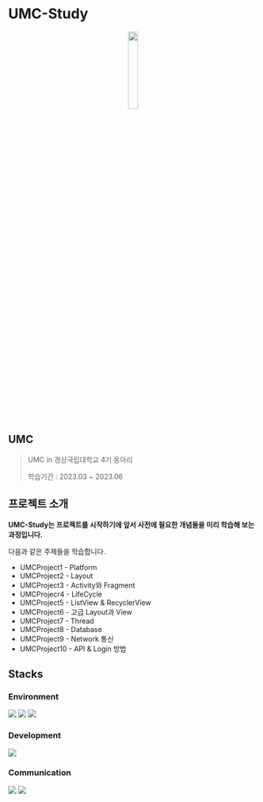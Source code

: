 # UMC-Study

<p align="center">
<img src = "https://github.com/ohhoooo/UMC-Study/assets/76588245/4056a61e-66cd-4a13-bce5-8e0c34c1145e" width="20%" height="20%">
</p>

## UMC

> UMC in 경상국립대학교 4기 동아리
> 
> 학습기간 : 2023.03 ~ 2023.06

## 프로젝트 소개

**UMC-Study는 프로젝트를 시작하기에 앞서 사전에 필요한 개념들을 미리 학습해 보는 과정입니다.**

다음과 같은 주제들을 학습합니다.

  * UMCProject1 - Platform
  * UMCProject2 - Layout
  * UMCProject3 - Activity와 Fragment
  * UMCProjecr4 - LifeCycle
  * UMCProject5 - ListView & RecyclerView
  * UMCProject6 - 고급 Layout과 View
  * UMCProject7 - Thread
  * UMCProject8 - Database
  * UMCProject9 - Network 통신
  * UMCProject10 - API & Login 방법

## Stacks

### Environment

<img src="https://img.shields.io/badge/ANDROID STUDIO-3DDC84?style=for-the-badge&logo=Android&logoColor=white"> <img src="https://img.shields.io/badge/GIT-F05032?style=for-the-badge&logo=git&logoColor=white"> <img src="https://img.shields.io/badge/GITHUB-181717?style=for-the-badge&logo=github&logoColor=white">

### Development

<img src="https://img.shields.io/badge/KOTLIN-7F52FF?style=for-the-badge&logo=kotlin&logoColor=white">

### Communication
<img src="https://img.shields.io/badge/NOTION-000000?style=for-the-badge&logo=notion&logoColor=white"> <img src="https://img.shields.io/badge/DISCORD-5865F2?style=for-the-badge&logo=discord&logoColor=white">
